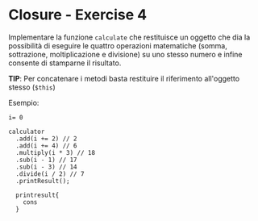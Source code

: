# Closure - Exercise 4

Implementare la funzione `calculate` che restituisce un oggetto che dia la possibilità di eseguire le quattro operazioni matematiche (somma, sottrazione, moltiplicazione e divisione) su uno stesso numero e infine consente di stamparne il risultato.

**TIP**: Per concatenare i metodi basta restituire il riferimento all'oggetto stesso (`$this`)

Esempio:

```
i= 0

calculator
  .add(i += 2) // 2
  .add(i += 4) // 6
  .multiply(i * 3) // 18
  .sub(i - 1) // 17
  .sub(i - 3) // 14
  .divide(i / 2) // 7
  .printResult();

  printresult{
    cons
  }
```
